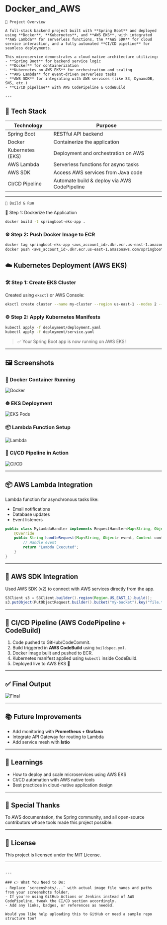# Docker_and_AWS

```# 🚀 Spring Boot Microservice on AWS EKS with Docker, Lambda, SDK & CI/CD
📸 Project Overview

A full-stack backend project built with **Spring Boot** and deployed using **Docker**, **Kubernetes**, and **AWS EKS**, with integrated **AWS Lambda** for serverless functions, the **AWS SDK** for cloud service interaction, and a fully automated **CI/CD pipeline** for seamless deployments.

This microservice demonstrates a cloud-native architecture utilizing:
- **Spring Boot** for backend service logic
- **Docker** for containerization
- **Kubernetes on AWS EKS** for orchestration and scaling
- **AWS Lambda** for event-driven serverless tasks
- **AWS SDK** for integrating with AWS services (like S3, DynamoDB, SNS, etc.)
- **CI/CD pipeline** with AWS CodePipeline & CodeBuild

---
```
## 🧰 Tech Stack

| Technology      | Purpose                                         |
|----------------|--------------------------------------------------|
| Spring Boot     | RESTful API backend                             |
| Docker          | Containerize the application                    |
| Kubernetes (EKS)| Deployment and orchestration on AWS             |
| AWS Lambda      | Serverless functions for async tasks            |
| AWS SDK         | Access AWS services from Java code              |
| CI/CD Pipeline  | Automate build & deploy via AWS CodePipeline    |

---
```
🔨 Build & Run
```
🐳 Step 1: Dockerize the Application

```bash
docker build -t springboot-eks-app .
```

### ⚙️ Step 2: Push Docker Image to ECR

```bash
docker tag springboot-eks-app <aws_account_id>.dkr.ecr.us-east-1.amazonaws.com/springboot-eks-app
docker push <aws_account_id>.dkr.ecr.us-east-1.amazonaws.com/springboot-eks-app
```


## ☁️ Kubernetes Deployment (AWS EKS)

### 🛠 Step 1: Create EKS Cluster

Created using `eksctl` or AWS Console:
```bash
eksctl create cluster --name my-cluster --region us-east-1 --nodes 2 --node-type t3.medium
```

### ⚙️ Step 2: Apply Kubernetes Manifests

```bash
kubectl apply -f deployment/deployment.yaml
kubectl apply -f deployment/service.yaml
```

> ✅ Your Spring Boot app is now running on AWS EKS!

---

## 🖼 Screenshots

### 🧱 Docker Container Running
![Docker](screenshots/docker.png)

### ☸️ EKS Deployment
![EKS Pods](screenshots/eks-pods.png)

### 📦 Lambda Function Setup
![Lambda](screenshots/lambda.png)

### 📂 CI/CD Pipeline in Action
![CI/CD](screenshots/cicd-pipeline.png)

---

## 📦 AWS Lambda Integration

Lambda function for asynchronous tasks like:
- Email notifications
- Database updates
- Event listeners

```java
public class MyLambdaHandler implements RequestHandler<Map<String, Object>, String> {
    @Override
    public String handleRequest(Map<String, Object> event, Context context) {
        // Handle event
        return "Lambda Executed";
    }
}
```

---

## 🔌 AWS SDK Integration

Used AWS SDK (v2) to connect with AWS services directly from the app.

```java
S3Client s3 = S3Client.builder().region(Region.US_EAST_1).build();
s3.putObject(PutObjectRequest.builder().bucket("my-bucket").key("file.txt").build(), Paths.get("file.txt"));
```

---

## 🚀 CI/CD Pipeline (AWS CodePipeline + CodeBuild)

1. Code pushed to GitHub/CodeCommit.
2. Build triggered in **AWS CodeBuild** using `buildspec.yml`.
3. Docker image built and pushed to ECR.
4. Kubernetes manifest applied using `kubectl` inside CodeBuild.
5. Deployed live to AWS EKS 🚀

---

## ✅ Final Output

![Final](screenshots/final-ui.png)

---

## 📚 Future Improvements

- Add monitoring with **Prometheus + Grafana**
- Integrate API Gateway for routing to Lambda
- Add service mesh with **Istio**

---

## 🧠 Learnings

- How to deploy and scale microservices using AWS EKS
- CI/CD automation with AWS native tools
- Best practices in cloud-native application design

---

## 🙌 Special Thanks

To AWS documentation, the Spring community, and all open-source contributors whose tools made this project possible.

---

## 📝 License

This project is licensed under the MIT License.

---

```

---

### 👉 What You Need to Do:
- Replace `screenshots/...` with actual image file names and paths from your screenshots folder.
- If you're using GitHub Actions or Jenkins instead of AWS CodePipeline, tweak the CI/CD section accordingly.
- Add any links, badges, or references as needed.

Would you like help uploading this to GitHub or need a sample repo structure too?
